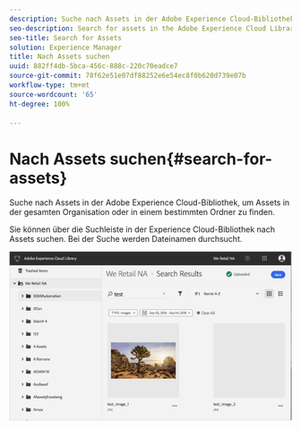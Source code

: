 ```yaml
---
description: Suche nach Assets in der Adobe Experience Cloud-Bibliothek, um Assets in der gesamten Organisation oder in einem bestimmten Ordner zu finden.
seo-description: Search for assets in the Adobe Experience Cloud Library to find assets across the organization or in a specific folder.
seo-title: Search for Assets
solution: Experience Manager
title: Nach Assets suchen
uuid: 882ff4db-5bca-456c-888c-220c70eadce7
source-git-commit: 78f62e51e07df88252e6e54ec8f0b620d739e07b
workflow-type: tm+mt
source-wordcount: '65'
ht-degree: 100%

---
```



# Nach Assets suchen{#search-for-assets}

Suche nach Assets in der Adobe Experience Cloud-Bibliothek, um Assets in der gesamten Organisation oder in einem bestimmten Ordner zu finden.

Sie können über die Suchleiste in der Experience Cloud-Bibliothek nach Assets suchen. Bei der Suche werden Dateinamen durchsucht.

![](assets/library_search_filter_results.png)

